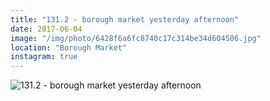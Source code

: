 ```yaml
---
title: "131.2 - borough market yesterday afternoon"
date: 2017-06-04
image: "/img/photo/6428f6a6fc8740c17c314be34d604506.jpg"
location: "Borough Market"
instagram: true
---
```


![131.2 - borough market yesterday afternoon](/img/photo/6428f6a6fc8740c17c314be34d604506.jpg)
